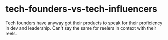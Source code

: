 # tech-founders-vs-tech-influencers

Tech founders have anyway got their products to speak for their proficiency in dev and leadership. Can't say the same for reelers in context with their reels.
